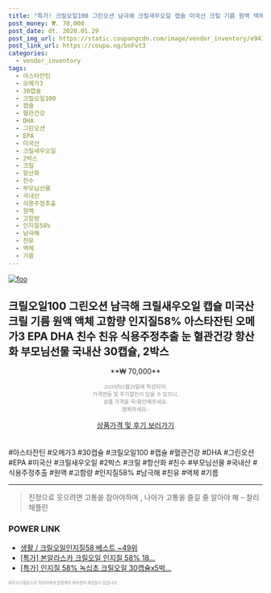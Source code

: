 ```yaml
--- 
title: "특가! 크릴오일100 그린오션 남극해 크릴새우오일 캡슐 미국산 크릴 기름 원액 액체 고함량 인지질58% 아스타잔틴 오메가3 EP..." 
post_money: ₩. 70,000 
post_date: dt. 2020.01.29 
post_img_url: https://static.coupangcdn.com/image/vendor_inventory/e943/456509ad20ad9d78bd56d825dab385fd3b10809d8271086d1e1a141a1261.jpg 
post_link_url: https://coupa.ng/bnFvt3 
categories: 
  - vendor_inventory 
tags: 
  - 아스타잔틴 
  - 오메가3 
  - 30캡슐 
  - 크릴오일100 
  - 캡슐 
  - 혈관건강 
  - DHA 
  - 그린오션 
  - EPA 
  - 미국산 
  - 크릴새우오일 
  - 2박스 
  - 크릴 
  - 항산화 
  - 친수 
  - 부모님선물 
  - 국내산 
  - 식용주정추출 
  - 원액 
  - 고함량 
  - 인지질58% 
  - 남극해 
  - 친유 
  - 액체 
  - 기름 
--- 
```

[![foo](https://static.coupangcdn.com/image/vendor_inventory/e943/456509ad20ad9d78bd56d825dab385fd3b10809d8271086d1e1a141a1261.jpg)](https://coupa.ng/bnFvt3) 

## 크릴오일100 그린오션 남극해 크릴새우오일 캡슐 미국산 크릴 기름 원액 액체 고함량 인지질58% 아스타잔틴 오메가3 EPA DHA 친수 친유 식용주정추출 눈 혈관건강 항산화 부모님선물 국내산 30캡슐, 2박스 
<p style="text-align: center;">**₩ 70,000**</p> 
<p style="text-align: center;"><span style="color: #898c8f; font-family: Georgia,Times,serif; font-size: 0.75em;">2020년01월29일에 작성되어, <br>가격변동 및 추가할인이 있을 수 있으니,<br> 상품 가격을 꼭!확인해주세요.<br>행복하세요~</span> 
</p>	 
<div markdown="0" style="text-align: center;"><a href="https://coupa.ng/bnFvt3" class="btn btn--success">상품가격 및 후기 보러가기</a></div> 
<br><br> 
  #아스타잔틴 #오메가3 #30캡슐 #크릴오일100 #캡슐 #혈관건강 #DHA #그린오션 #EPA #미국산 #크릴새우오일 #2박스 #크릴 #항산화 #친수 #부모님선물 #국내산 #식용주정추출 #원액 #고함량 #인지질58% #남극해 #친유 #액체 #기름 
<hr> 

> 진정으로 웃으려면 고통을 참아야하며 , 나아가 고통을 즐길 줄 알아야 해 – 찰리 채플린 


### POWER LINK

* <a href="https://blog.naver.com/santokki14/221788891562" target="_blank">생활 / 크릴오일인지질58 베스트 ~49위</a>
* <a href="https://blog.naver.com/an0733/221789492740" target="_blank">[특가] 본알라스카 크릴오일 인지질 58% 18...</a>
* <a href="https://blog.naver.com/sakai111/221789815416" target="_blank">[특가] 인지질 58% 녹십초 크릴오일 30캡슐x5박...</a>

<span style="color: #898c8f; font-family: Georgia,Times,serif; font-size: 0.55em;">파트너스활동으로 작성자에게 일정액의 커미션이 제공될수 있습니다.</span> 

